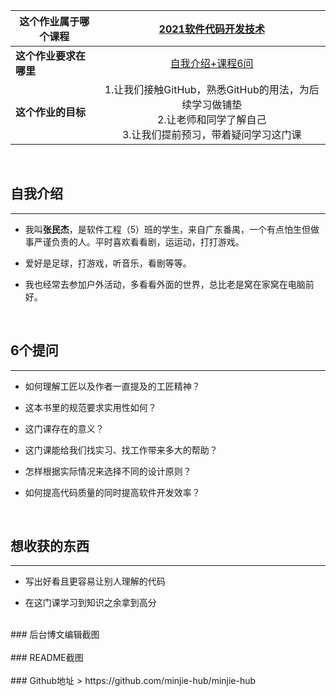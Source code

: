 | 这个作业属于哪个课程 | [2021软件代码开发技术](https://edu.cnblogs.com/campus/gdgy/2021Softwarecodedevelopmenttechnology) |
| -------------------- | :----------------------------------------------------------: |
| **这个作业要求在哪里**   | [自我介绍+课程6问](https://edu.cnblogs.com/campus/gdgy/2021Softwarecodedevelopmenttechnology/homework/11773) |
| **这个作业的目标**       | 1.让我们接触GitHub，熟悉GitHub的用法，为后续学习做铺垫<br />2.让老师和同学了解自己<br />3.让我们提前预习，带着疑问学习这门课 | <br /> <br />
<br />

## 自我介绍
- - -
- 我叫**张民杰**，是软件工程（5）班的学生，来自广东番禺，一个有点怕生但做事严谨负责的人。平时喜欢看看剧，运运动，打打游戏。

- 爱好是足球，打游戏，听音乐，看剧等等。
- 我也经常去参加户外活动，多看看外面的世界，总比老是窝在家窝在电脑前好。
  
<br />

## 6个提问
- - -
- 如何理解工匠以及作者一直提及的工匠精神？

- 这本书里的规范要求实用性如何？
- 这门课存在的意义？
- 这门课能给我们找实习、找工作带来多大的帮助？
- 怎样根据实际情况来选择不同的设计原则？
- 如何提高代码质量的同时提高软件开发效率？ <br />
<br />

## 想收获的东西
- - -
-  写出好看且更容易让别人理解的代码
 
-  在这门课学习到知识之余拿到高分 <br />
<br />
### 后台博文编辑截图
<img> <br />
<br />
### README截图
<img> <br />
<br />
### Github地址
> https://github.com/minjie-hub/minjie-hub
